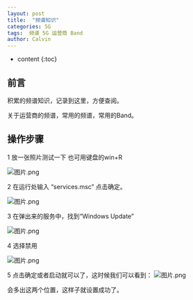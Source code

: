 ```yaml
---
layout: post
title:  "频谱知识"
categories: 5G
tags:  频谱 5G 运营商 Band
author: Calvin
---
```


* content
{:toc}


## 前言

积累的频谱知识，记录到这里，方便查阅。

关于运营商的频谱，常用的频谱，常用的Band。

## 操作步骤

1 放一张照片测试一下   也可用键盘的win+R     

![图片.png](https://upload-images.jianshu.io/upload_images/21299031-4f72c059e9005dda.jpg?imageMogr2/auto-orient/strip|imageView2/2/w/1200/format/webp)

2 在运行处输入 “services.msc”   点击确定。

![图片.png](http://upload-images.jianshu.io/upload_images/2577413-2df616c88439415a.png?imageMogr2/auto-orient/strip%7CimageView2/2/w/1240)





3 在弹出来的服务中，找到“Windows Update”

![图片.png](http://upload-images.jianshu.io/upload_images/2577413-403c9d7761ad60b7.png?imageMogr2/auto-orient/strip%7CimageView2/2/w/1240)

4 选择禁用

![图片.png](http://upload-images.jianshu.io/upload_images/2577413-1728ba13ad50acfa.png?imageMogr2/auto-orient/strip%7CimageView2/2/w/1240)

5 点击确定或者启动就可以了，这时候我们可以看到：
![图片.png](http://upload-images.jianshu.io/upload_images/2577413-8d901951002a4bc1.png?imageMogr2/auto-orient/strip%7CimageView2/2/w/1240)

会多出这两个位置，这样子就设置成功了。



